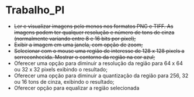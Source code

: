 # Trabalho_PI

- <s>Ler e visualizar imagens pelo menos nos formatos PNG e TIFF. As imagens podem ter
qualquer resolução e número de tons de cinza (normalmente variando entre 8 e 16 bits
por pixel); </s>
- <s> Exibir a imagem em uma janela, com opção de zoom; </s>
- <s> Selecionar com o mouse uma região de interesse de 128 x 128 pixels a serreconhecida. Mostrar o contorno da região na cor azul; </s>
- Oferecer uma opção para diminuir a resolução da região para 64 x 64 ou 32 x 32 pixels
exibindo o resultado;
- Oferecer uma opção para diminuir a quantização da região para 256, 32 ou 16 tons de
cinza, exibindo o resultado;
- Oferecer opção para equalizar a região selecionada
